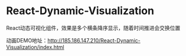 # React-Dynamic-Visualization
React动态可视化组件，效果是多个横条降序显示，随着时间推进会交换位置

动画DEMO地址：http://185.186.147.210/React-Dynamic-Visualization/index.html